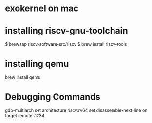 # exokernel on mac

# installing riscv-gnu-toolchain

$ brew tap riscv-software-src/riscv
$ brew install riscv-tools

# installing qemu

brew install qemu





# Debugging Commands

gdb-multiarch
set architecture riscv:rv64
set disassemble-next-line on
target remote :1234